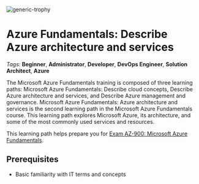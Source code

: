![generic-trophy](https://user-images.githubusercontent.com/94882786/203649375-2252c7fd-1be7-4e51-b6a2-15895a840a85.svg)

# Azure Fundamentals: Describe Azure architecture and services

_Tags:_
**Beginner**,
**Administrator**,
**Developer**,
**DevOps Engineer**,
**Solution Architect**,
**Azure**

The Microsoft Azure Fundamentals training is composed of three learning paths: Microsoft Azure Fundamentals: Describe cloud concepts, Describe Azure architecture and services, and Describe Azure management and governance. Microsoft Azure Fundamentals: Azure architecture and services is the second learning path in the Microsoft Azure Fundamentals course. This learning path explores Microsoft Azure, its architecture, and some of the most commonly used services and resources.

This learning path helps prepare you for [Exam AZ-900: Microsoft Azure Fundamentals](https://learn.microsoft.com/certifications/exams/az-900/).

## Prerequisites
-   Basic familiarity with IT terms and concepts
